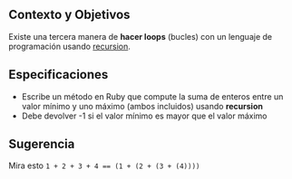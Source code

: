 ## Contexto y Objetivos

Existe una tercera manera de **hacer loops** (bucles) con un lenguaje de programación usando [recursion](http://stackoverflow.com/questions/6418017/what-is-ruby-recursion-and-how-does-it-work).

## Especificaciones

- Escribe un método en Ruby que compute la suma de enteros entre un valor mínimo y uno máximo (ambos incluidos) usando **recursion**
- Debe devolver -1 si el valor mínimo es mayor que el valor máximo

## Sugerencia

Mira esto `1 + 2 + 3 + 4 == (1 + (2 + (3 + (4))))`

